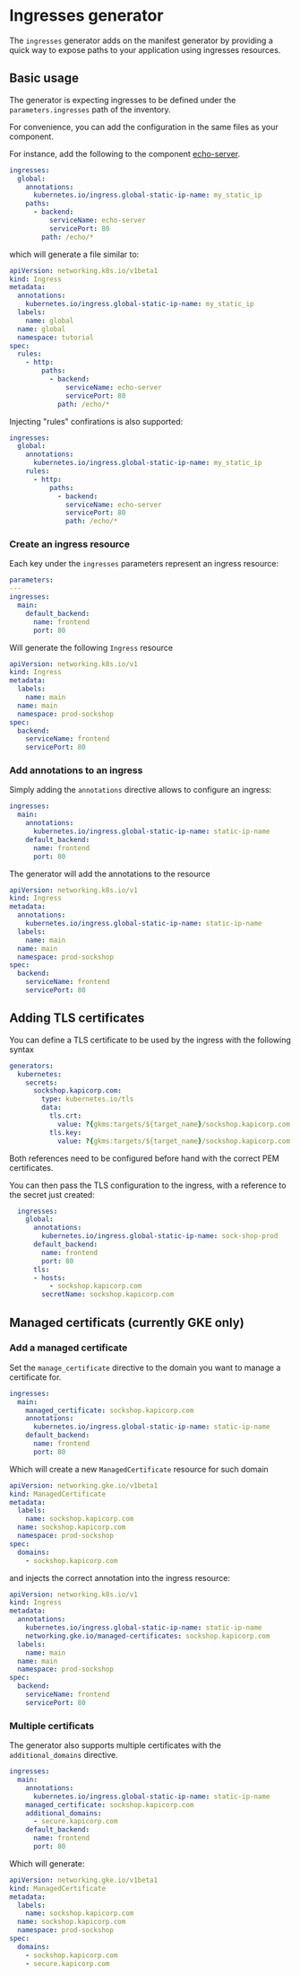 # Ingresses generator

The `ingresses` generator adds on the manifest generator by providing a quick way to expose paths to your application using ingresses resources.

## Basic usage

The generator is expecting ingresses to be defined under the `parameters.ingresses` path of the inventory.

For convenience, you can add the configuration in the same files as your component.

For instance, add the following to the component [echo-server](inventory/classes/components/echo-server.yml).

```yaml
ingresses:
  global:
    annotations:
      kubernetes.io/ingress.global-static-ip-name: my_static_ip
    paths:
      - backend:
          serviceName: echo-server
          servicePort: 80
        path: /echo/*
```

which will generate a file similar to:

```yaml
apiVersion: networking.k8s.io/v1beta1
kind: Ingress
metadata:
  annotations:
    kubernetes.io/ingress.global-static-ip-name: my_static_ip
  labels:
    name: global
  name: global
  namespace: tutorial
spec:
  rules:
    - http:
        paths:
          - backend:
              serviceName: echo-server
              servicePort: 80
            path: /echo/*
```

Injecting "rules" confirations is also supported:

```yaml
ingresses:
  global:
    annotations:
      kubernetes.io/ingress.global-static-ip-name: my_static_ip
    rules:
      - http:
          paths:
            - backend:
              serviceName: echo-server
              servicePort: 80
              path: /echo/*
```

### Create an ingress resource

Each key under the `ingresses` parameters represent an ingress resource:

```yaml
parameters:
---
ingresses:
  main:
    default_backend:
      name: frontend
      port: 80
```

Will generate the following `Ingress` resource

```yaml
apiVersion: networking.k8s.io/v1
kind: Ingress
metadata:
  labels:
    name: main
  name: main
  namespace: prod-sockshop
spec:
  backend:
    serviceName: frontend
    servicePort: 80
```

### Add annotations to an ingress

Simply adding the `annotations` directive allows to configure an ingress:

```yaml
ingresses:
  main:
    annotations:
      kubernetes.io/ingress.global-static-ip-name: static-ip-name
    default_backend:
      name: frontend
      port: 80
```

The generator will add the annotations to the resource

```yaml
apiVersion: networking.k8s.io/v1
kind: Ingress
metadata:
  annotations:
    kubernetes.io/ingress.global-static-ip-name: static-ip-name
  labels:
    name: main
  name: main
  namespace: prod-sockshop
spec:
  backend:
    serviceName: frontend
    servicePort: 80
```

## Adding TLS certificates

You can define a TLS certificate to be used by the ingress with the following syntax

```yaml
generators:
  kubernetes:
    secrets:
      sockshop.kapicorp.com:
        type: kubernetes.io/tls
        data:
          tls.crt:
            value: ?{gkms:targets/${target_name}/sockshop.kapicorp.com.crt}
          tls.key:
            value: ?{gkms:targets/${target_name}/sockshop.kapicorp.com.key}
```

Both references need to be configured before hand with the correct PEM certificates.

You can then pass the TLS configuration to the ingress, with a reference to the secret just created:

```yaml
  ingresses:
    global:
      annotations:
        kubernetes.io/ingress.global-static-ip-name: sock-shop-prod
      default_backend:
        name: frontend
        port: 80
      tls:
      - hosts:
          - sockshop.kapicorp.com
        secretName: sockshop.kapicorp.com
```

## Managed certificats (currently GKE only)

### Add a managed certificate

Set the `manage_certificate` directive to the domain you want to manage a certificate for.

```yaml
ingresses:
  main:
    managed_certificate: sockshop.kapicorp.com
    annotations:
      kubernetes.io/ingress.global-static-ip-name: static-ip-name
    default_backend:
      name: frontend
      port: 80
```

Which will create a new `ManagedCertificate` resource for such domain

```yaml
apiVersion: networking.gke.io/v1beta1
kind: ManagedCertificate
metadata:
  labels:
    name: sockshop.kapicorp.com
  name: sockshop.kapicorp.com
  namespace: prod-sockshop
spec:
  domains:
    - sockshop.kapicorp.com
```

and injects the correct annotation into the ingress resource:

```yaml
apiVersion: networking.k8s.io/v1
kind: Ingress
metadata:
  annotations:
    kubernetes.io/ingress.global-static-ip-name: static-ip-name
    networking.gke.io/managed-certificates: sockshop.kapicorp.com
  labels:
    name: main
  name: main
  namespace: prod-sockshop
spec:
  backend:
    serviceName: frontend
    servicePort: 80
```

### Multiple certificats

The generator also supports multiple certificates with the `additional_domains` directive.

```yaml
ingresses:
  main:
    annotations:
      kubernetes.io/ingress.global-static-ip-name: static-ip-name
    managed_certificate: sockshop.kapicorp.com
    additional_domains:
      - secure.kapicorp.com
    default_backend:
      name: frontend
      port: 80
```

Which will generate:

```yaml
apiVersion: networking.gke.io/v1beta1
kind: ManagedCertificate
metadata:
  labels:
    name: sockshop.kapicorp.com
  name: sockshop.kapicorp.com
  namespace: prod-sockshop
spec:
  domains:
    - sockshop.kapicorp.com
    - secure.kapicorp.com
```
